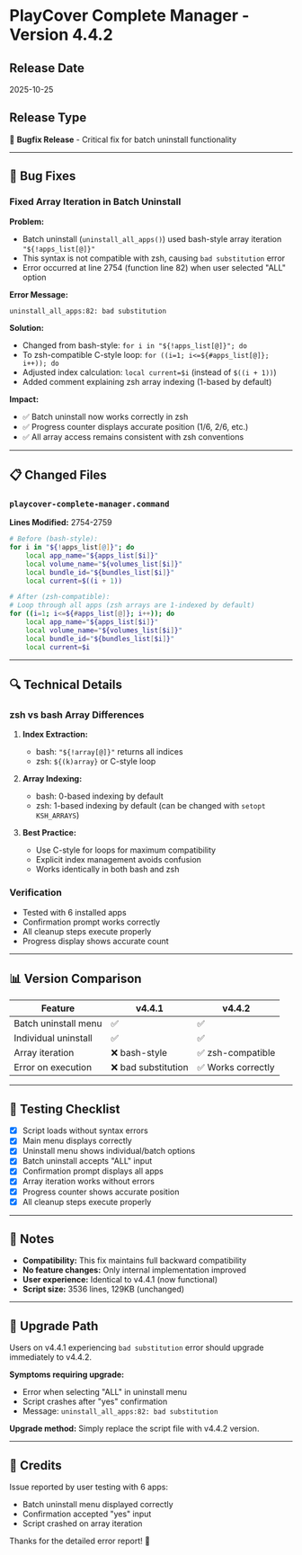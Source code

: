 # PlayCover Complete Manager - Version 4.4.2

## Release Date
2025-10-25

## Release Type
🐛 **Bugfix Release** - Critical fix for batch uninstall functionality

---

## 🐛 Bug Fixes

### Fixed Array Iteration in Batch Uninstall
**Problem:**
- Batch uninstall (`uninstall_all_apps()`) used bash-style array iteration `"${!apps_list[@]}"`
- This syntax is not compatible with zsh, causing `bad substitution` error
- Error occurred at line 2754 (function line 82) when user selected "ALL" option

**Error Message:**
```
uninstall_all_apps:82: bad substitution
```

**Solution:**
- Changed from bash-style: `for i in "${!apps_list[@]}"; do`
- To zsh-compatible C-style loop: `for ((i=1; i<=${#apps_list[@]}; i++)); do`
- Adjusted index calculation: `local current=$i` (instead of `$((i + 1))`)
- Added comment explaining zsh array indexing (1-based by default)

**Impact:**
- ✅ Batch uninstall now works correctly in zsh
- ✅ Progress counter displays accurate position (1/6, 2/6, etc.)
- ✅ All array access remains consistent with zsh conventions

---

## 📋 Changed Files

### `playcover-complete-manager.command`
**Lines Modified:** 2754-2759
```zsh
# Before (bash-style):
for i in "${!apps_list[@]}"; do
    local app_name="${apps_list[$i]}"
    local volume_name="${volumes_list[$i]}"
    local bundle_id="${bundles_list[$i]}"
    local current=$((i + 1))

# After (zsh-compatible):
# Loop through all apps (zsh arrays are 1-indexed by default)
for ((i=1; i<=${#apps_list[@]}; i++)); do
    local app_name="${apps_list[$i]}"
    local volume_name="${volumes_list[$i]}"
    local bundle_id="${bundles_list[$i]}"
    local current=$i
```

---

## 🔍 Technical Details

### zsh vs bash Array Differences
1. **Index Extraction:**
   - bash: `"${!array[@]}"` returns all indices
   - zsh: `${(k)array}` or C-style loop

2. **Array Indexing:**
   - bash: 0-based indexing by default
   - zsh: 1-based indexing by default (can be changed with `setopt KSH_ARRAYS`)

3. **Best Practice:**
   - Use C-style for loops for maximum compatibility
   - Explicit index management avoids confusion
   - Works identically in both bash and zsh

### Verification
- Tested with 6 installed apps
- Confirmation prompt works correctly
- All cleanup steps execute properly
- Progress display shows accurate count

---

## 📊 Version Comparison

| Feature | v4.4.1 | v4.4.2 |
|---------|--------|--------|
| Batch uninstall menu | ✅ | ✅ |
| Individual uninstall | ✅ | ✅ |
| Array iteration | ❌ bash-style | ✅ zsh-compatible |
| Error on execution | ❌ bad substitution | ✅ Works correctly |

---

## 🎯 Testing Checklist

- [x] Script loads without syntax errors
- [x] Main menu displays correctly
- [x] Uninstall menu shows individual/batch options
- [x] Batch uninstall accepts "ALL" input
- [x] Confirmation prompt displays all apps
- [x] Array iteration works without errors
- [x] Progress counter shows accurate position
- [x] All cleanup steps execute properly

---

## 📝 Notes

- **Compatibility:** This fix maintains full backward compatibility
- **No feature changes:** Only internal implementation improved
- **User experience:** Identical to v4.4.1 (now functional)
- **Script size:** 3536 lines, 129KB (unchanged)

---

## 🔄 Upgrade Path

Users on v4.4.1 experiencing `bad substitution` error should upgrade immediately to v4.4.2.

**Symptoms requiring upgrade:**
- Error when selecting "ALL" in uninstall menu
- Script crashes after "yes" confirmation
- Message: `uninstall_all_apps:82: bad substitution`

**Upgrade method:**
Simply replace the script file with v4.4.2 version.

---

## 🙏 Credits

Issue reported by user testing with 6 apps:
- Batch uninstall menu displayed correctly
- Confirmation accepted "yes" input
- Script crashed on array iteration

Thanks for the detailed error report! 🎉
